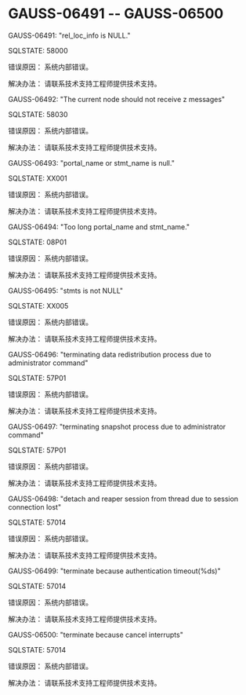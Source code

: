 # GAUSS-06491 -- GAUSS-06500

GAUSS-06491: "rel\_loc\_info is NULL."

SQLSTATE: 58000

错误原因： 系统内部错误。

解决办法： 请联系技术支持工程师提供技术支持。

GAUSS-06492: "The current node should not receive z messages"

SQLSTATE: 58030

错误原因： 系统内部错误。

解决办法： 请联系技术支持工程师提供技术支持。

GAUSS-06493: "portal\_name or stmt\_name is null."

SQLSTATE: XX001

错误原因： 系统内部错误。

解决办法： 请联系技术支持工程师提供技术支持。

GAUSS-06494: "Too long portal\_name and stmt\_name."

SQLSTATE: 08P01

错误原因： 系统内部错误。

解决办法： 请联系技术支持工程师提供技术支持。

GAUSS-06495: "stmts is not NULL"

SQLSTATE: XX005

错误原因： 系统内部错误。

解决办法： 请联系技术支持工程师提供技术支持。

GAUSS-06496: "terminating data redistribution process due to administrator command"

SQLSTATE: 57P01

错误原因： 系统内部错误。

解决办法： 请联系技术支持工程师提供技术支持。

GAUSS-06497: "terminating snapshot process due to administrator command"

SQLSTATE: 57P01

错误原因： 系统内部错误。

解决办法： 请联系技术支持工程师提供技术支持。

GAUSS-06498: "detach and reaper session from thread due to session connection lost"

SQLSTATE: 57014

错误原因： 系统内部错误。

解决办法： 请联系技术支持工程师提供技术支持。

GAUSS-06499: "terminate because authentication timeout\(%ds\)"

SQLSTATE: 57014

错误原因： 系统内部错误。

解决办法： 请联系技术支持工程师提供技术支持。

GAUSS-06500: "terminate because cancel interrupts"

SQLSTATE: 57014

错误原因： 系统内部错误。

解决办法： 请联系技术支持工程师提供技术支持。


